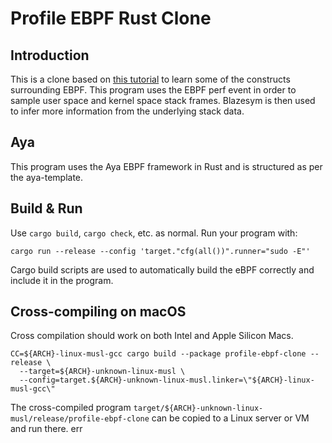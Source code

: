 # Profile EBPF Rust Clone

## Introduction

This is a clone based on [this tutorial](https://eunomia.dev/en/tutorials/12-profile/) to learn some of the constructs surrounding EBPF. This program uses the EBPF perf event in order to sample user space and kernel space stack frames. Blazesym is then used to infer more information from the underlying stack data. 

## Aya

This program uses the Aya EBPF framework in Rust and is structured as per the aya-template. 

## Build & Run

Use `cargo build`, `cargo check`, etc. as normal. Run your program with:

```shell
cargo run --release --config 'target."cfg(all())".runner="sudo -E"'
```

Cargo build scripts are used to automatically build the eBPF correctly and include it in the
program.

## Cross-compiling on macOS

Cross compilation should work on both Intel and Apple Silicon Macs.

```shell
CC=${ARCH}-linux-musl-gcc cargo build --package profile-ebpf-clone --release \
  --target=${ARCH}-unknown-linux-musl \
  --config=target.${ARCH}-unknown-linux-musl.linker=\"${ARCH}-linux-musl-gcc\"
```
The cross-compiled program `target/${ARCH}-unknown-linux-musl/release/profile-ebpf-clone` can be
copied to a Linux server or VM and run there.
err
